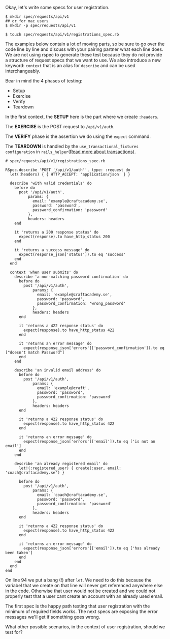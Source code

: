 Okay, let's write some specs for user registration.
```
$ mkdir spec/requests/api/v1
## or for mac users
$ mkdir -p spec/requests/api/v1

$ touch spec/requests/api/v1/registrations_spec.rb
```

The examples below contain a lot of moving parts, so be sure to go over the code line by line and discuss with your pairing partner what each line does. We are not using rspec to generate these test because they do not provide a structure of request specs that we want to use. We also introduce a new keyword: `context` that is an alias for `describe` and can be used interchangeably.

Bear in mind the 4 phases of testing:

*   Setup
*   Exercise
*   Verify
*   Teardown

In the first context, the **SETUP** here is the part where we create `:headers`.

The **EXERCISE** is the POST request to `/api/v1/auth`.

The **VERIFY** phase is the assertion we do using the `expect` command.

The **TEARDOWN** is handled by the `use_transactional_fixtures configuration` in `rails_helper`([Read more about transactions](https://relishapp.com/rspec/rspec-rails/v/3-7/docs/transactions)).
```
# spec/requests/api/v1/registrations_spec.rb

RSpec.describe 'POST '/api/v1/auth'', type: :request do
  let(:headers) { { HTTP_ACCEPT: 'application/json' } }

  describe 'with valid credentials' do
    before do
      post '/api/v1/auth',
          params: {
            email: 'example@craftacademy.se',
            password: 'password',
            password_confirmation: 'password'
          },
          headers: headers
    end

    it 'returns a 200 response status' do
      expect(response).to have_http_status 200
    end

    it 'returns a success message' do
      expect(response_json['status']).to eq 'success'
    end
  end

  context 'when user submits' do
    describe 'a non-matching password confirmation' do
      before do
        post '/api/v1/auth',
            params: {
              email: 'example@craftacademy.se',
              password: 'password',
              password_confirmation: 'wrong_password'
            },
            headers: headers
      end

      it 'returns a 422 response status' do
        expect(response).to have_http_status 422
      end

      it 'returns an error message' do
        expect(response_json['errors']['password_confirmation']).to eq ["doesn't match Password"]
      end
    end

    describe 'an invalid email address' do
      before do
        post '/api/v1/auth',
            params: {
              email: 'example@craft',
              password: 'password',
              password_confirmation: 'password'
            },
            headers: headers
      end

      it 'returns a 422 response status' do
        expect(response).to have_http_status 422
      end

      it 'returns an error message' do
        expect(response_json['errors']['email']).to eq ['is not an email']
      end
    end

    describe 'an already registered email' do
      let!(:registered_user) { create(:user, email: 'coach@craftacademy.se') }

      before do
        post '/api/v1/auth',
            params: {
              email: 'coach@craftacademy.se',
              password: 'password',
              password_confirmation: 'password'
            },
            headers: headers
      end

      it 'returns a 422 response status' do
        expect(response).to have_http_status 422
      end

      it 'returns an error message' do
        expect(response_json['errors']['email']).to eq ['has already been taken']
      end
    end
  end
end
```
On line 94 we put a bang (!) after `let`. We need to do this because the variabel that we create on that line will never get referenced anywhere else in the code. Otherwise that user would not be created and we could not properly test that a user cant create an account with an already used email. 

The first spec is the happy path testing that user registration with the minimum of required fields works. The next specs are exposing the error messages we'll get if something goes wrong.

What other possible scenarios, in the context of user registration, should we test for?
